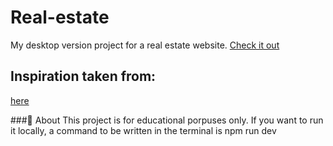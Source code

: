 # Real-estate

My desktop version project for a real estate website.
[Check it out](https://inga-sinkeviciute.github.io/8_realestate/)

## Inspiration taken from:

[here](https://dribbble.com/shots/10172325/attachments/2114690?mode=media)

###🌟 About
This project is for educational porpuses only. 
If you want to run it locally, a command to be written in the terminal is npm run dev
